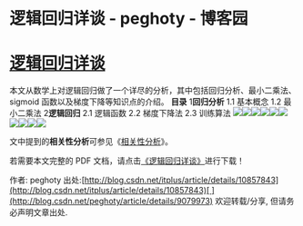 
# 逻辑回归详谈 - peghoty - 博客园






# [逻辑回归详谈](https://www.cnblogs.com/peghoty/p/3798552.html)

本文从数学上对逻辑回归做了一个详尽的分析，其中包括回归分析、最小二乘法、sigmoid 函数以及梯度下降等知识点的介绍。
**目录**
1**回归分析**
1.1 基本概念
1.2 最小二乘法
2**逻辑回归**
2.1 逻辑函数
2.2 梯度下降法
2.3 训练算法
![](http://img.blog.csdn.net/20130901213445218)![](http://img.blog.csdn.net/20130901213455125)![](http://img.blog.csdn.net/20130901213506171)![](http://img.blog.csdn.net/20130901213509546)![](http://img.blog.csdn.net/20130901213519796)![](http://img.blog.csdn.net/20130901213530406)![](http://img.blog.csdn.net/20130901213551093)![](http://img.blog.csdn.net/20130901213601140)![](http://img.blog.csdn.net/20130902105735968)![](http://img.blog.csdn.net/20130901213612046)

文中提到的**相关性分析**可参见《[相关性分析](http://blog.csdn.net/itplus/article/details/10055021)》。

若需要本文完整的 PDF 文档，请点击[《逻辑回归详谈》](http://download.csdn.net/detail/peghoty/6478729)进行下载！

作者: peghoty
出处:[http://blog.csdn.net/itplus/article/details/10857843](http://blog.csdn.net/itplus/article/details/10857843)[ ](http://blog.csdn.net/peghoty/article/details/9079973)
欢迎转载/分享, 但请务必声明文章出处.





